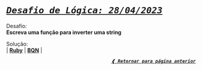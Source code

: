 [previous]: ../../../

# [**_`Desafio de Lógica: 28/04/2023`_**](#desafio-de-lógica-28042023)

Desafio: \
**Escreva uma função para inverter uma string**

Solução: \
| [**Ruby**](./solution.rb)
| [**BQN**](./solution.bqn) |

<div align="right">

[**_`❰ Retornar para página anterior`_**][previous]

</div>

